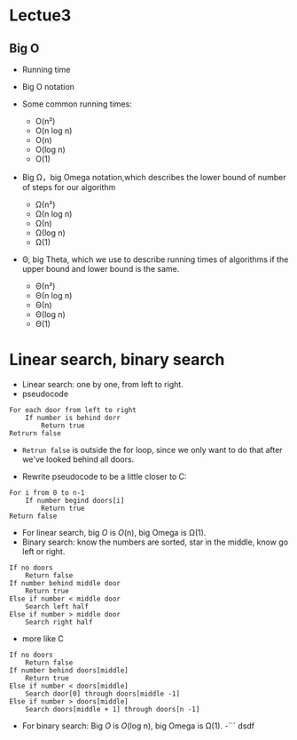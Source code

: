 # Lectue3
## Big Ο
- Running time
- Big O notation
- Some common running times:
  - O(n²)
  - O(n log n)
  - O(n)
  - O(log n)
  - O(1)

- Big Ω，big Omega notation,which describes the lower bound of number of steps for our algorithm
  - Ω(n²)
  - Ω(n log n)
  - Ω(n)
  - Ω(log n)
  - Ω(1)

- Θ, big Theta, which we use to describe running times of algorithms if the upper bound and lower bound is the same.
  - Θ(n²)
  - Θ(n log n)
  - Θ(n)
  - Θ(log n)
  - Θ(1)

# Linear search, binary search
- Linear search: one by one, from left to right.
- pseudocode
```
For each door from left to right
    If number is behind dorr
        Return true
Retrurn false
```
   - `Retrun false` is outside the for loop, since we only want to do that after we've looked behind all doors.

- Rewrite pseudocode to be a little closer to C:
```
For i from 0 to n-1
    If number begind doors[i]
        Return true
Return false
```
- For linear search, big *O* is *O*(n), big Omega is Ω(1).
- Binary search: know the numbers are sorted, star in the middle, know go left or right.
```
If no doors
    Return false
If number behind middle door
    Return true
Else if number < middle door
    Search left half
Else if number > middle door 
    Search right half
```
- more like C
```
If no doors
    Return false
If number behind doors[middle]
    Return true
Else if number < doors[middle]
    Search door[0] through doors[middle -1]
Else if number > doors[middle]
    Search doors[middle + 1] through doors[n -1]
```
- For binary search: Big *O* is *O*(log n), big Omega is Ω(1).
  -```
  dsdf
  ```
